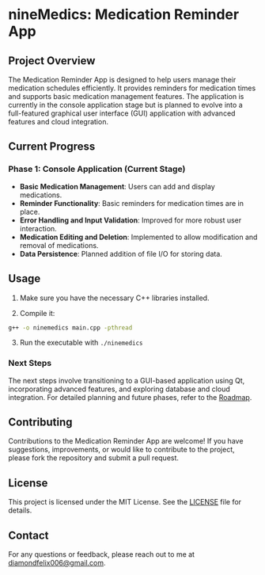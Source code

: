 # nineMedics: Medication Reminder App

## Project Overview

The Medication Reminder App is designed to help users manage their medication schedules efficiently. It provides reminders for medication times and supports basic medication management features. The application is currently in the console application stage but is planned to evolve into a full-featured graphical user interface (GUI) application with advanced features and cloud integration.

## Current Progress

### Phase 1: Console Application (Current Stage)
- **Basic Medication Management**: Users can add and display medications.
- **Reminder Functionality**: Basic reminders for medication times are in place.
- **Error Handling and Input Validation**: Improved for more robust user interaction.
- **Medication Editing and Deletion**: Implemented to allow modification and removal of medications.
- **Data Persistence**: Planned addition of file I/O for storing data.

## Usage

1. Make sure you have the necessary C++ libraries installed.

2. Compile it:
```bash
g++ -o ninemedics main.cpp -pthread     
```

3. Run the executable with `./ninemedics`


### Next Steps

The next steps involve transitioning to a GUI-based application using Qt, incorporating advanced features, and exploring database and cloud integration. For detailed planning and future phases, refer to the [Roadmap](ROADMAP.md).

## Contributing

Contributions to the Medication Reminder App are welcome! If you have suggestions, improvements, or would like to contribute to the project, please fork the repository and submit a pull request.

## License

This project is licensed under the MIT License. See the [LICENSE](LICENSE) file for details.

## Contact

For any questions or feedback, please reach out to me at [diamondfelix006@gmail.com](mailto:diamondfelix006@gmail.com).
